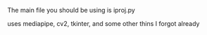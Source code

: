 The main file you should be using is iproj.py

uses mediapipe, cv2, tkinter, and some other thins I forgot already
